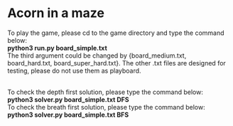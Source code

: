 # Acorn in a maze

To play the game, please cd to the game directory and type the command below:<br/>
__python3 run.py board_simple.txt__<br/>
The third argument could be changed by {board_medium.txt, board_hard.txt, board_super_hard.txt}. The other .txt files are designed for testing, please do not use them as playboard.<br/><br/>

To check the depth first solution, please type the command below:<br/>
__python3 solver.py board_simple.txt DFS__<br/>
To check the breath first solution, please type the command below:<br/>
__python3 solver.py board_simple.txt BFS__<br/>
